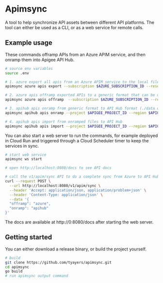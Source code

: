 # Apimsync
A tool to help synchronize API assets between different API platforms. The tool can either be used as a CLI, or as a web service for remote calls.

## Example usage

These commands offramp APIs from an Azure APIM service, and then onramp them into Apigee API Hub.

```sh
# source env variables
source .env

# 1. azure export all apis from an Azure APIM service to the local filesystem (./data directory will be created)
apimsync azure apis export --subscription $AZURE_SUBSCRIPTION_ID --resourcegroup $AZURE_RESOURCE_GROUP --name $AZURE_SERVICE_NAME

# 2. azure apis offramp exported APIs to a generic format that can be onramped to API Hub (./data directory will be created)
apimsync azure apis offramp  --subscription $AZURE_SUBSCRIPTION_ID --resourcegroup $AZURE_RESOURCE_GROUP --name $AZURE_SERVICE_NAME

# 3. apihub apis onramp from generic format to API Hub format (./data directory will be created)
apimsync apihub apis onramp --project $APIGEE_PROJECT_ID --region $APIGEE_REGION

# 4. apihub apis import from onramped files to API Hub
apimsync apihub apis import --project $APIGEE_PROJECT_ID --region $APIGEE_REGION
```

You can also start a web server to run the commands, for example deployed in Cloud Run and triggered through a Cloud Scheduler timer to keep the services in sync.

```sh
# start web service
apimsync ws start

# open http://localhost:8080/docs to see API docs

# call the v1/apim/sync API to do a complete sync from Azure to API Hub (equivalent of the four commands above)
curl --request POST \
  --url http://localhost:8080/v1/apim/sync \
  --header 'Accept: application/json, application/problem+json' \
  --header 'Content-Type: application/json' \
  --data '{
  "offramp": "azure",
  "onramp": "apihub"
}'
```
The docs are available at http://0:8080/docs after starting the web server.

## Getting started

You can either download a release binary, or build the project yourself.

```sh
# build
git clone https://github.com/tyayers/apimsync.git
cd apimsync
go build
# run apimsync output command
```
